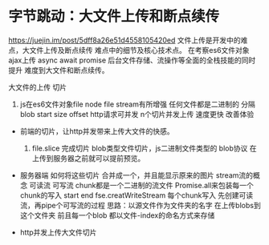 # 字节跳动：大文件上传和断点续传
https://juejin.im/post/5dff8a26e51d4558105420ed
文件上传是开发中的难点，大文件上传及断点续传 难点中的细节及核心技术点。
在考察es6文件对象 ajax上传 async await promise 后台文件存储、流操作等全面的全栈技能的同时提升
难度到大文件和断点续传。

大文件的上传 切片
1. js在es6文件对象file node file stream有所增强
任何文件都是二进制的 分隔blob start size offset
http请求可并发 n个切片并发上传 速度更快 改善体验

- 前端的切片，让http并发带来上传大文件的快感。
  1. file.slice 完成切片 blob类型文件切片，js二进制文件类型的 
  blob协议 在上传到服务器之前就可以提前预览。

- 服务器端
  如何将这些切片 合并成一个，并且能显示原来的图片
  stream流的概念
  可读流 可写流
  chunk都是一个二进制的流文件
  Promise.all来包装每一个chunk的写入
  start end  fse.creatWriteStream
  每个chunk写入 先创建可读流，再pipe个可写流的过程
  思路：以源文件作为文件夹的名字 在上传blobs到这个文件夹 前且每一个blob 都以文件-index的命名方式来存储

- http并发上传大文件切片